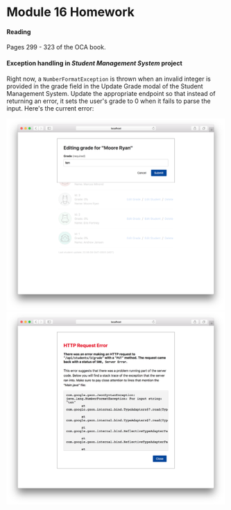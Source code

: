 # Module 16 Homework

<style>
@media print {
  pre {
    border: 1px solid gray;
    page-break-inside: avoid;
  }
}

.break {
  page-break-after: always;
}
</style>

#### Reading

Pages 299 - 323 of the OCA book.


#### Exception handling in _Student Management System_ project

Right now, a `NumberFormatException` is thrown when an invalid integer is
provided in the grade field in the Update Grade modal of the Student Management
System. Update the appropriate endpoint so that instead of returning an error,
it sets the user's grade to 0 when it fails to parse the input. Here's the
current error:

![error input][error-input]
![error response][error-response]

[error-input]: assets/homework-error-input.png "Error Input"
[error-response]: assets/homework-error-response.png "Error Response"
